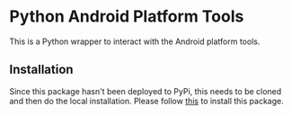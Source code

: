 # Python Android Platform Tools

This is a Python wrapper to interact with the Android platform tools.

## Installation

Since this package hasn't been deployed to PyPi, this needs to be cloned and then do the local installation. Please follow [this](https://pip.pypa.io/en/stable/topics/local-project-installs/) to install this package.
